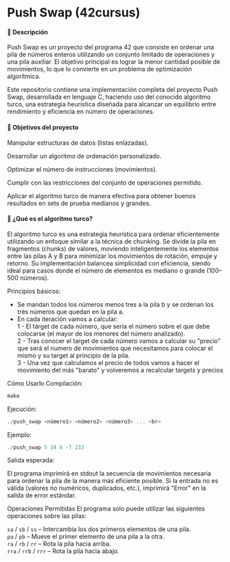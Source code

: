 


# Push Swap (42cursus)

#### 📌 Descripción


Push Swap es un proyecto del programa 42 que consiste en ordenar una pila de números enteros utilizando un conjunto limitado de operaciones y una pila auxiliar. El objetivo principal es lograr la menor cantidad posible de movimientos, lo que lo convierte en un problema de optimización algorítmica.

Este repositorio contiene una implementación completa del proyecto Push Swap, desarrollada en lenguaje C, haciendo uso del conocido algoritmo turco, una estrategia heurística diseñada para alcanzar un equilibrio entre rendimiento y eficiencia en número de operaciones.

#### 🚀 Objetivos del proyecto

Manipular estructuras de datos (listas enlazadas).

Desarrollar un algoritmo de ordenación personalizado.

Optimizar el número de instrucciones (movimientos).

Cumplir con las restricciones del conjunto de operaciones permitido.

Aplicar el algoritmo turco de manera efectiva para obtener buenos resultados en sets de prueba medianos y grandes.

#### 🧠 ¿Qué es el algoritmo turco?

El algoritmo turco es una estrategia heurística para ordenar eficientemente utilizando un enfoque similar a la técnica de chunking. Se divide la pila en fragmentos (chunks) de valores, moviendo inteligentemente los elementos entre las pilas A y B para minimizar los movimientos de rotación, empuje y retorno. Su implementación balancea simplicidad con eficiencia, siendo ideal para casos donde el número de elementos es mediano o grande (100–500 números).

Principios básicos:
- Se mandan todos los números menos tres a la pila b y se ordenan los trés números que quedan en la pila a.
- En cada iteración vamos a calcular:<br>
    1 - El tárget de cada número, que sería el número sobre el que debe colocarse (el mayor de los menores del número analizado).<br>
    2 - Tras conocer el target de cada número vamos a calcular su "precio" que será el numero de movimientos que necesitamos para colocar el mismo y su target al principio de la pila.<br>
    3 - Una vez que calculamos el precio de todos vamos a hacer el movimiento del más "barato" y volveremos a recalcular targets y precios<br>

Cómo Usarlo
Compilación:

```c
make
```
Ejecución:

```c
./push_swap <número1> <número2> <número3> ... <br>
```

Ejemplo:

```c
./push_swap 5 34 6 -7 233
```

Salida esperada:

El programa imprimirá en stdout la secuencia de movimientos necesaria para ordenar la pila de la manera más eficiente posible.
Si la entrada no es válida (valores no numéricos, duplicados, etc.), imprimirá "Error" en la salida de error estándar.

Operaciones Permitidas
El programa solo puede utilizar las siguientes operaciones sobre las pilas:

`sa` / `sb` / `ss` – Intercambia los dos primeros elementos de una pila. <br>
`pa` / `pb` – Mueve el primer elemento de una pila a la otra. <br>
`ra` / `rb` / `rr` – Rota la pila hacia arriba. <br>
`rra` / `rrb` / `rrr` – Rota la pila hacia abajo. <br>
